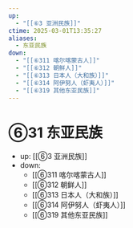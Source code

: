```yaml
---
up:
  - "[[⑥3 亚洲民族]]"
ctime: 2025-03-01T13:35:27
aliases:
  - 东亚民族
down:
  - "[[⑥311 喀尔喀蒙古人]]"
  - "[[⑥312 朝鲜人]]"
  - "[[⑥313 日本人（大和族）]]"
  - "[[⑥314 阿伊努人（虾夷人）]]"
  - "[[⑥319 其他东亚民族]]"
---
```


# ⑥31 东亚民族

- up: [[⑥3 亚洲民族]]
- down:	
	- [[⑥311 喀尔喀蒙古人]]
	- [[⑥312 朝鲜人]]
	- [[⑥313 日本人（大和族）]]
	- [[⑥314 阿伊努人（虾夷人）]]
	- [[⑥319 其他东亚民族]]
	
